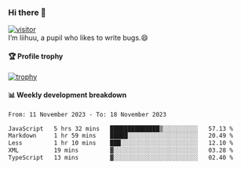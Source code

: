 ### Hi there 👋
[![visitor](https://visitor-badge.glitch.me/badge?page_id=liihuu&right_color=blue)](https://github.com/liihuu)<br>
I’m liihuu, a pupil who likes to write bugs.😄


#### 🏆 Profile trophy
[![trophy](https://github-profile-trophy.vercel.app?username=liihuu&margin-w=16&margin-h=16&rank=-C,-B)](https://github.com/liihuu)


#### 📊 Weekly development breakdown
<!--START_SECTION:waka-->

```txt
From: 11 November 2023 - To: 18 November 2023

JavaScript   5 hrs 32 mins   ██████████████▒░░░░░░░░░░   57.13 %
Markdown     1 hr 59 mins    █████░░░░░░░░░░░░░░░░░░░░   20.49 %
Less         1 hr 10 mins    ███░░░░░░░░░░░░░░░░░░░░░░   12.10 %
XML          19 mins         ▓░░░░░░░░░░░░░░░░░░░░░░░░   03.28 %
TypeScript   13 mins         ▓░░░░░░░░░░░░░░░░░░░░░░░░   02.40 %
```

<!--END_SECTION:waka-->

<!--
**liihuu/liihuu** is a ✨ _special_ ✨ repository because its `README.md` (this file) appears on your GitHub profile.

Here are some ideas to get you started:

- 🔭 I’m currently working on ...
- 🌱 I’m currently learning ...
- 👯 I’m looking to collaborate on ...
- 🤔 I’m looking for help with ...
- 💬 Ask me about ...
- 📫 How to reach me: ...
- 😄 Pronouns: ...
- ⚡ Fun fact: ...
-->

